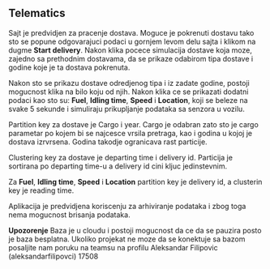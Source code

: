## **Telematics**

Sajt je predvidjen za pracenje dostava. Moguce je pokrenuti dostavu tako sto se popune odgovarajuci podaci u gornjem levom delu sajta i klikom na dugme **Start delivery**. Nakon klika pocece simulacija dostave koja moze, zajedno sa prethodnim dostavama, da se prikaze odabirom tipa dostave i godine koje je ta dostava pokrenuta.

Nakon sto se prikazu dostave odredjenog tipa i iz zadate godine, postoji mogucnost klika na bilo koju od njih. Nakon klika ce se prikazati dodatni podaci kao sto su: **Fuel**, **Idling time**, **Speed** i **Location**, koji se beleze na svake 5 sekunde i simuliraju prikupljanje podataka sa senzora u vozilu.

Partition key za dostave je Cargo i year. Cargo je odabran zato sto je cargo parametar po kojem bi se najcesce vrsila pretraga, kao i godina u kojoj je dostava izrvrsena. Godina takodje ogranicava rast particije.

Clustering key za dostave je departing time i delivery id. Particija je sortirana po departing time-u a delivery id cini kljuc jedinstevnim.

Za **Fuel**, **Idling time**, **Speed** i **Location** partition key je delivery id, a clusterin key je reading time.

Aplikacija je predvidjena koriscenju za arhiviranje podataka i zbog toga nema mogucnost brisanja podataka.

**Upozorenje**
Baza je u cloudu i postoji mogucnost da ce da se pauzira posto je baza besplatna. Ukoliko projekat ne moze da se konektuje sa bazom posaljite nam poruku na teamsu na profilu Aleksandar Filipovic (aleksandarfilipovci) 17508
